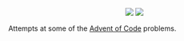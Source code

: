 <p align="center">
    <a href="./2020"><img src="https://img.shields.io/badge/2020-8%2F25-orange"></a>
    <a href="./2019"><img src="https://img.shields.io/badge/2019-3%2F25-red"></a>
</p>

Attempts at some of the [Advent of Code](https://adventofcode.com/) problems.

